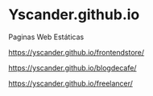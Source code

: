 # Yscander.github.io
Paginas Web Estáticas 


https://yscander.github.io/frontendstore/


https://yscander.github.io/blogdecafe/


https://yscander.github.io/freelancer/
